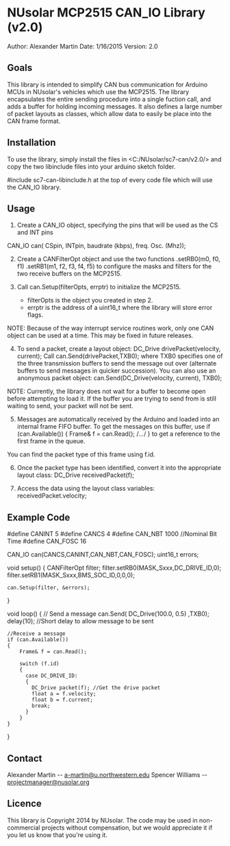 NUsolar MCP2515 CAN_IO Library (v2.0)
==================================
Author: 	Alexander Martin
Date:		1/16/2015
Version:	2.0

Goals
-----
This library is intended to simplify CAN bus communication for Arduino MCUs in NUsolar's vehicles which use the MCP2515. The library encapsulates the entire sending procedure into a single fuction call, and adds a buffer for holding incoming messages. It also defines a large number of packet layouts as classes, which allow data to easily be place into the CAN frame format.

Installation
-----
To use the library, simply install the files in <C:/NUsolar/sc7-can/v2.0/> and copy the two libinclude files into your arduino sketch folder. 

#include sc7-can-libinclude.h
at the top of every code file which will use the CAN_IO library.


Usage
-----
1. Create a CAN_IO object, specifying the pins that will be used as the CS and INT pins

  CAN_IO can( CSpin, INTpin, baudrate (kbps), freq. Osc. (Mhz));

2. Create a CANFilterOpt object and use the two functions
	.setRB0(m0, f0, f1)
	.setRB1(m1, f2, f3, f4, f5)
to configure the masks and filters for the two receive buffers on the MCP2515.

3. Call can.Setup(filterOpts, errptr) to initialize the MCP2515.
	- filterOpts is the object you created in step 2.
	- errptr is the address of a uint16_t where the library will store error flags.

NOTE: Because of the way interrupt service routines work, only one CAN object can be used at a time. This may be fixed in future releases.

4. To send a packet, create a layout object:
	DC_Drive drivePacket(velocity, current);
Call
	can.Send(drivePacket,TXB0);
where TXB0 specifies one of the three transmission buffers to send the message out over (alternate buffers to send messages in quicker succession).
You can also use an anonymous packet object:
	can.Send(DC_Drive(velocity, current), TXB0);

NOTE: Currently, the library does not wait for a buffer to become open before attempting to load it. If the buffer you are trying to send from is still waiting to send, your packet will not be sent.

5. Messages are automatically received by the Arduino and loaded into an internal frame FIFO buffer. To get the messages on this buffer, use
	if (can.Available()) {
		Frame& f = can.Read();
		/*...*/
	}
to get a reference to the first frame in the queue.

You can find the packet type of this frame using f.id.

6. Once the packet type has been identified, convert it into the appropriate layout class:
	DC_Drive receivedPacket(f);

7. Access the data using the layout class variables:
	receivedPacket.velocity;

Example Code
------------
#define CANINT 5
#define CANCS 4
#define CAN_NBT 1000  //Nominal Bit Time
#define CAN_FOSC 16

CAN_IO can(CANCS,CANINT,CAN_NBT,CAN_FOSC);
uint16_t errors;

void setup()
{
	CANFilterOpt filter;
	filter.setRB0(MASK_Sxxx,DC_DRIVE_ID,0);
	filter.setRB1(MASK_Sxxx,BMS_SOC_ID,0,0,0);

	can.Setup(filter, &errors);
}

void loop()
{
	// Send a message
	can.Send( DC_Drive(100.0, 0.5) ,TXB0);
	delay(10); //Short delay to allow message to be sent

	//Receive a message
	if (can.Available())
	{
		Frame& f = can.Read();
		
		switch (f.id)
		{
		  case DC_DRIVE_ID:
		  {
			DC_Drive packet(f); //Get the drive packet
			float a = f.velocity;
			float b = f.current;
			break;
		  }
		}
	}
}


Contact
-------
Alexander Martin -- a-martin@u.northwestern.edu
Spencer Williams -- projectmanager@nusolar.org

Licence
-------
This library is Copyright 2014 by NUsolar. The code may be used in non-commercial projects without compensation, but we would appreciate it if you let us know that you're using it.